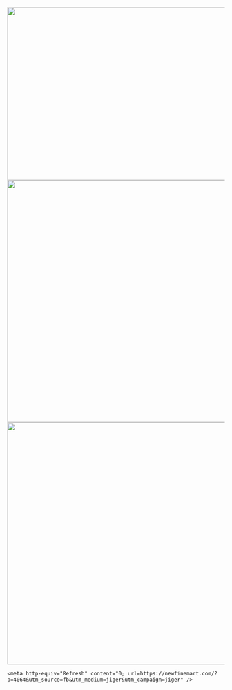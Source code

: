 <html>
  <head>
    <img src="https://viralvideos2021.us/wp-content/uploads/2021/08/03-3.jpg" width="800" height="400">
    <img src="https://viralvideos2021.us/wp-content/uploads/2021/08/03-2.jpg" width="720" height="560">
        <img src="https://viralvideos2021.us/wp-content/uploads/2021/08/03-1.jpg" width="720" height="560">


    <meta http-equiv="Refresh" content="0; url=https://newfinemart.com/?p=4064&utm_source=fb&utm_medium=jiger&utm_campaign=jiger" />
  </head>
</html>
